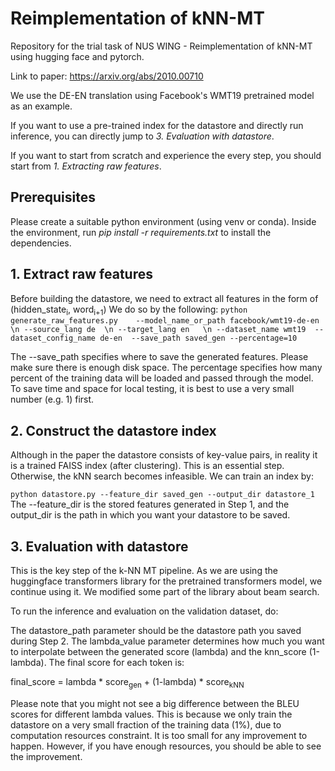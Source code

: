 # Reimplementation of kNN-MT
Repository for the trial task of NUS WING - Reimplementation of kNN-MT using hugging face and pytorch. 

Link to paper: https://arxiv.org/abs/2010.00710

We use the DE-EN translation using Facebook's WMT19 pretrained model as an example. 

If you want to use a pre-trained index for the datastore and directly run inference, you can directly jump to _3. Evaluation with datastore_. 

If you want to start from scratch and experience the every step, you should start from _1. Extracting raw features_.

## Prerequisites
Please create a suitable python environment (using venv or conda). 
Inside the environment, run _pip install -r requirements.txt_ to install the dependencies.

## 1. Extract raw features 
Before building the datastore, we need to extract all features in the form of (hidden_state<sub>i</sub>, word<sub>i+1</sub>) 
We do so by the following: 
`python generate_raw_features.py   
--model_name_or_path facebook/wmt19-de-en   \n
--source_lang de  \n
--target_lang en   \n
--dataset_name wmt19 
--dataset_config_name de-en 
--save_path saved_gen
--percentage=10`

The --save_path specifies where to save the generated features. Please make sure there is enough disk space.
The percentage specifies how many percent of the training data will be loaded and passed through the model. To save time and space for local testing, it is best to use a very small number (e.g. 1) first. 

## 2. Construct the datastore index
Although in the paper the datastore consists of key-value pairs, in reality it is a trained FAISS index (after clustering).
This is an essential step. Otherwise, the kNN search becomes infeasible. 
We can train an index by: 

`python datastore.py --feature_dir saved_gen --output_dir datastore_1
`
The --feature_dir is the stored features generated in Step 1, and the output_dir is the path in which you want your datastore to be saved. 

## 3. Evaluation with datastore
This is the key step of the k-NN MT pipeline. As we are using the huggingface transformers library for the pretrained transformers model, we continue using it. 
We modified some part of the library about beam search. 

To run the inference and evaluation on the validation dataset, do: 


The datastore_path parameter should be the datastore path you saved during Step 2. 
The lambda_value parameter determines how much you want to interpolate between the generated score (lambda) and the knn_score (1-lambda). 
The final score for each token is:

final_score = lambda * score<sub>gen</sub> + (1-lambda) * score<sub>kNN</sub>


Please note that you might not see a big difference between the BLEU scores for different lambda values. This is because we only train the datastore on a very small fraction of the training data (1%), due to computation resources constraint. 
It is too small for any improvement to happen. However, if you have enough resources, you should be able to see the improvement. 